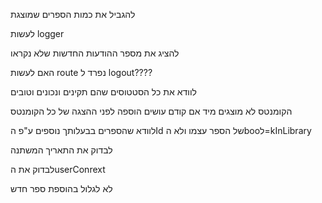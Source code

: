 

להגביל את כמות הספרים שמוצגת

לעשות logger

להציג את מספר ההודעות החדשות שלא נקראו

האם לעשות route נפרד ל logout????

לוודא את כל הסטטוסים שהם תקינים ונכונים וטובים


הקומנטס לא מוצגים מיד אם קודם עושים הוספה לפני ההצגה של כל הקומנטס

לוודא שהספרים בבעלותך נוספים ע"פ הId של הספר עצמו ולא הbooל=kInLibrary

לבדוק את התאריך המשתנה

לבדוק את הuserConrext


לא לגלול בהוספת ספר חדש
